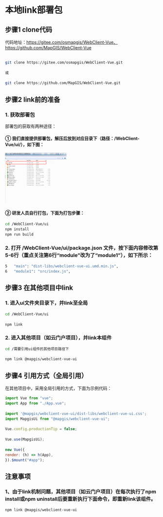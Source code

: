 # 本地link部署包

## 步骤1 clone代码

代码地址：https://gitee.com/osmapgis/WebClient-Vue、https://github.com/MapGIS/WebClient-Vue

 ``` sh

git clone https://gitee.com/osmapgis/WebClient-Vue.git

或

git clone https://github.com/MapGIS/WebClient-Vue.git
```

## 步骤2 link前的准备

### 1. 获取部署包

部署包的获取有两种途径：
#### ① 我们直接提供部署包，解压后放到对应目录下（路径：**/WebClient-Vue/ui/**），如下图：


<img alt="目录示例" src="../assets/images/catalog-show.png" width="40%">

#### ② 研发人员自行打包，下面为打包步骤：
 ``` sh
cd /WebClient-Vue/ui
npm install
npm run build
```
### 2. 打开 **/WebClient-Vue/ui/package.json** 文件，按下面内容修改第5-6行（重点关注第6行“module”改为了“module1”），如下所示：

``` sh
5   "main": "dist-libs/webclient-vue-ui.umd.min.js",
6   "module1": "src/index.js",
```

## 步骤3 在其他项目中link

### 1. 进入ui文件夹目录下，并link至全局
``` sh
cd /WebClient-Vue/ui

npm link
```

### 2. 进入其他项目（如云门户项目），并link本组件
``` sh
cd /需要引用ui组件的其他项目路径下

npm link @mapgis/webclient-vue-ui
```

## 步骤4 引用方式（全局引用）

在其他项目中，采用全局引用的方式，下面为示例代码：

``` javascript
import Vue from "vue";
import App from "./App.vue";

import '@mapgis/webclient-vue-ui/dist-libs/webclient-vue-ui.css';
import MapgisUi from "@mapgis/webclient-vue-ui";

Vue.config.productionTip = false;

Vue.use(MapgisUi);

new Vue({
render: (h) => h(App),
}).$mount("#app");

```

## 注意事项

### 1、由于link机制问题，其他项目（如云门户项目）在每次执行了npm install或npm uninstall后要重新执行下面命令，即重新link该组件。

``` sh
npm link @mapgis/webclient-vue-ui
```

<!-- ### 2、mockjs问题

待添加...

### 3、其他项目打包时的eslint检测报错

待添加... -->